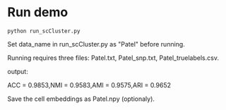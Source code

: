 # Run demo

```
python run_scCluster.py 
```
Set data_name in run_scCluster.py as "Patel" before running. 

Running requires three files: Patel.txt, Patel_snp.txt, Patel_truelabels.csv. 

output: 

ACC = 0.9853,NMI = 0.9583,AMI = 0.9575,ARI = 0.9652

Save the cell embeddings as Patel.npy (optionaly).
